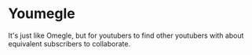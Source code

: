 # Youmegle
It's just like Omegle, but for youtubers to find other youtubers with about equivalent subscribers to collaborate.
